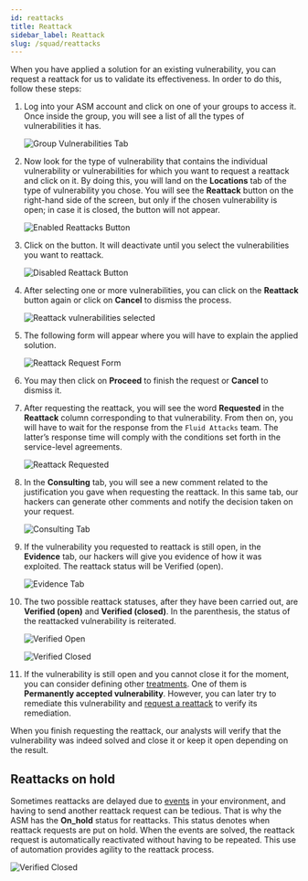 ```yaml
---
id: reattacks
title: Reattack
sidebar_label: Reattack
slug: /squad/reattacks
---
```

When you have applied a solution for an existing vulnerability,
you can request a reattack
for us to validate its effectiveness.
In order to do this,
follow these steps:

1. Log into your ASM account
  and click on one of your groups to access it.
  Once inside the group,
  you will see a list of all the types of vulnerabilities it has.

   ![Group Vulnerabilities Tab](https://res.cloudinary.com/fluid-attacks/image/upload/v1622211885/docs/web/vulnerabilities/management/vuln_tab_reattacks_dwmdrz.webp)

1. Now look for the type of vulnerability
  that contains the individual vulnerability
  or vulnerabilities
  for which you want to request a reattack
  and click on it.
  By doing this,
  you will land on the **Locations** tab
  of the type of vulnerability you chose.
  You will see the **Reattack** button on the right-hand side of the screen,
  but only if the chosen vulnerability is open;
  in case it is closed,
  the button will not appear.

   ![Enabled Reattacks Button](https://res.cloudinary.com/fluid-attacks/image/upload/v1622211885/docs/web/vulnerabilities/management/reattack_button_enabled_h4orlp.webp)

1. Click on the button.
  It will deactivate until you select the vulnerabilities you want to reattack.

   ![Disabled Reattack Button](https://res.cloudinary.com/fluid-attacks/image/upload/v1622211885/docs/web/vulnerabilities/management/reattack_button_disabled_erqpi4.webp)

1. After selecting one or more vulnerabilities,
  you can click on the **Reattack** button again
  or click on **Cancel** to dismiss the process.

   ![Reattack vulnerabilities selected](https://res.cloudinary.com/fluid-attacks/image/upload/v1622211886/docs/web/vulnerabilities/management/reattack_vulnselect_ngzkga.webp)

1. The following form will appear
  where you will have to explain the applied solution.

   ![Reattack Request Form](https://res.cloudinary.com/fluid-attacks/image/upload/v1622211883/docs/web/vulnerabilities/management/reattack_form_eigvze.webp)

1. You may then click on **Proceed** to finish the request
  or **Cancel** to dismiss it.

1. After requesting the reattack,
  you will see the word **Requested**
  in the **Reattack** column corresponding
  to that vulnerability.
  From then on,
  you will have to wait for the
  response from the `Fluid Attacks` team.
  The latter’s response time will
  comply with the conditions set forth in the service-level agreements.

   ![Reattack Requested](https://res.cloudinary.com/fluid-attacks/image/upload/v1647974014/docs/squad/reattack/requested_tab.png)

1. In the **Consulting** tab,
  you will see a new comment related
  to the justification you gave when
  requesting the reattack.
  In this same tab,
  our hackers can generate other
  comments and notify the decision
  taken on your request.

   ![Consulting Tab](https://res.cloudinary.com/fluid-attacks/image/upload/v1647974014/docs/squad/reattack/consulting_tab.png)

1. If the vulnerability you
  requested to reattack is
  still open,
  in the **Evidence** tab,
  our hackers will give you
  evidence of how it was exploited.
  The reattack status will
  be Verified (open).

   ![Evidence Tab](https://res.cloudinary.com/fluid-attacks/image/upload/v1647974014/docs/squad/reattack/evidence_tab.png)

1. The two possible reattack statuses,
  after they have been carried out,
  are **Verified (open)** and
  **Verified (closed)**.
  In the parenthesis,
  the status of the reattacked
  vulnerability is reiterated.

   ![Verified Open](https://res.cloudinary.com/fluid-attacks/image/upload/v1647974013/docs/squad/reattack/reattack_status_verified_open.png)

   ![Verified Closed](https://res.cloudinary.com/fluid-attacks/image/upload/v1647974013/docs/squad/reattack/reattack_status_verified_closed.png)

1. If the vulnerability is still
  open and you cannot close
  it for the moment,
  you can consider defining other
  [treatments](/machine/web/vulnerabilities/management/treatments).
  One of them is
  **Permanently accepted vulnerability**.
  However,
  you can later try to remediate
  this vulnerability and
  [request a reattack](/machine/web/vulnerabilities/management/treatments/#reattacking-a-permanently-accepted-vulnerability)
  to verify its remediation.

When you finish requesting the reattack,
our analysts will verify
that the vulnerability was indeed solved
and close it or keep it open depending on the result.

## Reattacks on hold

Sometimes reattacks are delayed
due to [events](/machine/web/groups/events)
in your environment,
and having to send another
reattack request can be tedious.
That is why the ASM has the
**On_hold** status for reattacks.
This status denotes when
reattack requests are put on hold.
When the events are solved,
the reattack request is
automatically reactivated
without having to be repeated.
This use of automation provides
agility to the reattack process.

![Verified Closed](https://res.cloudinary.com/fluid-attacks/image/upload/v1647974013/docs/squad/reattack/reattack_on_hold.png)

